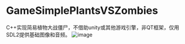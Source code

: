 # GameSimplePlantsVSZombies
C++实现简易植物大战僵尸，不借助unity或其他游戏引擎，非QT框架，仅用SDL2提供基础图像和音频。
![image](https://raw.githubusercontent.com/CJH3213/Images-blog/main/%E7%AE%80%E6%98%93%E6%A4%8D%E7%89%A9%E5%A4%A7%E6%88%98%E5%83%B5%E5%B0%B8_%E5%9B%BE%E7%89%87/%E6%A4%8D%E7%89%A9%E5%A4%A7%E6%88%98%E5%83%B5%E5%B0%B8_%E5%AF%B9%E6%88%98%E6%BC%94%E7%A4%BA.png?token=GHSAT0AAAAAACEWS6GXSALZNOKLB66AGZM2ZFERPTA)
